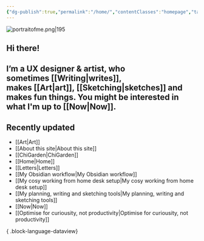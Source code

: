 ```yaml
---
{"dg-publish":true,"permalink":"/home/","contentClasses":"homepage","tags":["gardenEntry"]}
---
```



![portraitofme.png|195](/img/user/assets/portraitofme.png)
## Hi there!  
  
## I’m a UX designer & artist, who sometimes [[Writing\|writes]], makes [[Art\|art]], [[Sketching\|sketches]] and makes fun things. You might be interested in what I'm up to [[Now\|Now]].


## Recently updated
- [[Art\|Art]]
- [[About this site\|About this site]]
- [[ChiGarden\|ChiGarden]]
- [[Home\|Home]]
- [[Letters\|Letters]]
- [[My Obsidian workflow\|My Obsidian workflow]]
- [[My cosy working from home desk setup\|My cosy working from home desk setup]]
- [[My planning, writing and sketching tools\|My planning, writing and sketching tools]]
- [[Now\|Now]]
- [[Optimise for curiousity, not productivity\|Optimise for curiousity, not productivity]]

{ .block-language-dataview}